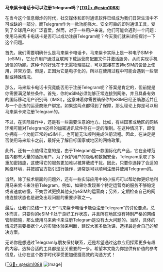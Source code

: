 **马来紫卡电话卡可以注册Telegram吗？[[TG💪+ @esim1088](https://t.me/s/esim1088)]**

在当今这个信息爆炸的时代，社交媒体和即时通讯软件已经成为我们日常生活中不可或缺的一部分。而Telegram作为一款功能强大、安全可靠的即时通讯工具，受到了全球用户的广泛喜爱。然而，对于一些用户来说，他们可能会遇到一个问题：使用马来紫卡电话卡是否可以成功注册Telegram呢？今天我们就来详细探讨一下这个问题。

首先，我们需要明确什么是马来紫卡电话卡。马来紫卡实际上是一种电子SIM卡（eSIM），它允许用户通过互联网下载运营商配置文件并激活服务，从而实现手机通信的功能。这种卡的好处在于无需物理插拔，可以直接在支持eSIM的设备上使用，非常方便。但是，正因为它是电子化的，所以在使用过程中可能会遇到一些限制或特殊情况。

那么，马来紫卡电话卡究竟能否用于注册Telegram呢？答案是肯定的，但前提是你需要满足某些条件。首先，你的eSIM必须能够正常连接到网络，并且具备有效的国际移动用户识别码（IMSI）。这意味着你需要确保你的eSIM已经正确激活并且与一个合法的运营商账户绑定。如果这两点都得到了保障，那么理论上你是可以用马来紫卡来注册Telegram的。

不过，在实际操作中，还是有一些需要注意的地方。比如，有些国家或地区的网络环境可能对Telegram这样的加密通讯软件存在一定的限制。在这种情况下，即使你拥有一个功能正常的eSIM卡，也可能无法顺利完成注册流程。因此，在决定是否使用马来紫卡之前，最好先了解目标国家或地区的网络政策。

此外，还有一点值得注意的是，由于Telegram是一款国际化的产品，它在全球范围内都有大量的活跃用户。为了保护用户的隐私和数据安全，Telegram采取了多重加密措施，这使得它的服务更加难以被屏蔽或干扰。因此，只要你选择了合适的网络环境，并按照官方指引进行操作，通常是可以顺利注册并使用Telegram的。

当然，除了技术层面的问题外，还有一些实际应用中的小技巧可以帮助你更好地利用马来紫卡来注册Telegram。例如，如果你发现某个特定运营商的服务不够稳定或者速度较慢，不妨尝试更换其他支持eSIM的运营商；另外，定期检查自己的网络连接状态也是避免出现问题的重要步骤之一。

最后，让我们总结一下关于“马来紫卡电话卡能否注册Telegram”的讨论要点。总体而言，只要你的eSIM卡处于良好工作状态，并且所在地区没有特别严格的网络管制措施，那么使用马来紫卡来注册Telegram是没有太大问题的。当然，具体的情况还需要根据个人的实际体验来判断，建议大家多做功课，选择最适合自己的解决方案。

无论你是想通过Telegram与朋友保持联系，还是希望通过这款应用探索更多有趣的内容，选择合适的工具都是至关重要的一步。希望本文能为你提供有价值的参考信息，让你在这个数字时代享受更加便捷高效的沟通方式！

[[TG💪+ @esim1088](https://t.me/s/esim1088) ![Image](https://i.postimg.cc/4NQfJmqS/Snipaste-2025-05-13-00-14-12.png)]
